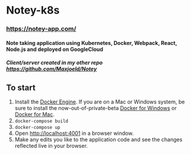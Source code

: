 # Notey-k8s
### https://notey-app.com/
#### Note taking application using Kubernetes, Docker, Webpack, React, Node.js and deployed on GoogleCloud
##### Client/server created in my other repo https://github.com/Maxjoeld/Notey

## To start
1. Install the [Docker Engine](https://docs.docker.com/engine/installation/). If
you are on a Mac or Windows system, be sure to install the now-out-of-private-beta
[Docker for Windows](https://docs.docker.com/engine/installation/windows/#docker-for-windows)
or [Docker for Mac](https://docs.docker.com/engine/installation/mac/#docker-for-mac).
2. `docker-compose build`
3. `docker-compose up`
4. Open [http://localhost:4001](http://localhost:3333) in a browser window.
5. Make any edits you like to the application code and see the changes reflected
live in your browser.
